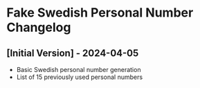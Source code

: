 # Fake Swedish Personal Number Changelog

## [Initial Version] - 2024-04-05

- Basic Swedish personal number generation
- List of 15 previously used personal numbers
